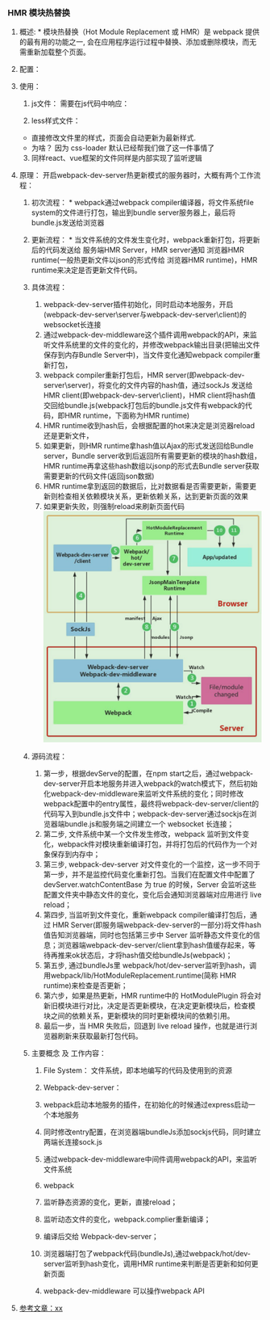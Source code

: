 ### HMR 模块热替换
  1. 概述:
    * 模块热替换（Hot Module Replacement 或 HMR）是 webpack 提供的最有用的功能之一, 会在应用程序运行过程中替换、添加或删除模块，而无需重新加载整个页面。
    <!-- 一般如果我们使用了 webpack-dev-server，当我们修改了项目中的文件的时候，一般会重新刷新一下页面，这会导致我们刚刚在页面中操作的东西都被还原。 -->

  2. 配置：
    <!-- 
      devServer: {
        port: 8888,  // 自定义端口号
        open: true,   // 自动打开浏览器窗口
        hot: true, // 开启热更新
        hotOnly: true
      }, 
    -->
    
  3. 使用：
      1. js文件：
        需要在js代码中响应：
          <!-- 
            if(module.hot){
              module.hot.accept('文件路径',()=>{
                监听到文件修改后做点什么...
              })
            } 
          -->

      2. less样式文件：
        * 直接修改文件里的样式，页面会自动更新为最新样式.
        * 为啥？
          因为 css-loader 默认已经帮我们做了这一件事情了

      3. 同样react、vue框架的文件同样是内部实现了监听逻辑

  4. 原理：
      开启webpack-dev-server热更新模式的服务器时，大概有两个工作流程：
        1. 初次流程： <!--图解流程是： 1->2->A->B -->
          * webpack通过webpack compiler编译器，将文件系统file system的文件进行打包，输出到bundle server服务器上，最后将bundle.js发送给浏览器
         
        2. 更新流程：<!--图解流程是： 1->2->3->4->5 -->
          * 当文件系统的文件发生变化时，webpack重新打包，将更新后的代码发送给 服务端HMR Server，HMR server通知 浏览器HMR runtime(一般热更新文件以json的形式传给 浏览器HMR runtime)，HMR runtime来决定是否更新文件代码。 

        3. 具体流程：<!-- (图片对应 HMR原理流程图.png) -->
            1. webpack-dev-server插件初始化，同时启动本地服务，开启(webpack-dev-server\server与webpack-dev-server\client)的websocket长连接
            2. 通过webpack-dev-middleware这个插件调用webpack的API，来监听文件系统里的文件的变化的，并修改webpack输出目录(把输出文件保存到内存Bundle Server中)，当文件变化通知webpack compiler重新打包，
                <!-- webpack-dev-server 是将打包的代码放到内存之中，不是在 output 指定的目录之下，这样能使 webpack 速度更快。 -->
            3. webpack compiler重新打包后，HMR server(即webpack-dev-server\server)，将变化的文件内容的hash值，通过sockJs 发送给HMR client(即webpack-dev-server\client)，HMR client将hash值交回给bundle.js(webpack打包后的bundle.js文件有webpack的代码，即HMR runtime，下面称为HMR runtime)
            4. HMR runtime收到hash后，会根据配置的hot来决定是浏览器reload还是更新文件，
            5. 如果更新，则HMR runtime拿hash值以Ajax的形式发送回给Bundle server，Bundle server收到后返回所有需要更新的模块的hash数组，HMR runtime再拿这些hash数组以jsonp的形式去Bundle server获取需要更新的代码文件(返回json数据)
                <!-- jsonp的形式就是让webpack拿到返回的json数据后，可以直接执行webpack代码里定义好的逻辑函数 -->
            6. HMR runtime拿到返回的数据后，比对数据看是否需要更新，需要更新则检查相关依赖模块关系，更新依赖关系，达到更新页面的效果
            7. 如果更新失败，则强制reload来刷新页面代码
            ![HMR原理流程图](./HMR原理流程详图.png)

        4. 源码流程：<!-- (图片对应 HMR原理流程详图.png) -->
            1. 第一步，根据devServe的配置，在npm start之后，通过webpack-dev-server开启本地服务并进入webpack的watch模式下，然后初始化webpack-dev-middleware来监听文件系统的变化；同时修改webpack配置中的entry属性，最终将webpack-dev-server/client的代码写入到bundle.js文件中；webpack-dev-server通过sockjs在浏览器端bundle.js和服务端之间建立一个 websocket 长连接；
              <!-- (webpack-dev-middleware 调用 webpack 暴露的 API对代码变化进行监控)； -->
              <!-- webpack-dev-server/client的代码有sockjs代码，这样bundle.js就能跟webpack-dev-server\lib\Server.js服务通讯了 -->
            2. 第二步, 文件系统中某一个文件发生修改，webpack 监听到文件变化，webpack件对模块重新编译打包，并将打包后的代码作为一个对象保存到内存中；
              <!-- (因为访问内存中的代码比访问文件系统中的文件快，实现原理是webpack-dev-middleware通过memory-fs依赖库修改了webpack的compiler编译器，将原本 outputFileSystem  替换成了 MemoryFileSystem 的实例)； -->
              <!-- 这样 bundle.js 文件代码就作为一个简单 JavaScript 对象保存在内存中，当浏览器请求 bundle.js 文件时，devServer 就直接去内存中找到上面保存的 JavaScript 对象并返回给浏览器端； -->
            3. 第三步, webpack-dev-server 对文件变化的一个监控，这一步不同于第一步，并不是监控代码变化重新打包。当我们在配置文件中配置了devServer.watchContentBase 为 true 的时候，Server 会监听这些配置文件夹中静态文件的变化，变化后会通知浏览器端对应用进行 live reload；
              <!-- 注意，这儿是浏览器刷新，和 HMR 是两个概念。 -->
            4. 第四步, 当监听到文件变化，重新webpack compiler编译打包后，通过 HMR Server(即服务端webpack-dev-server的一部分)将文件hash值告知浏览器端，同时也包括第三步中 Server 监听静态文件变化的信息；浏览器端webpack-dev-server/client拿到hash值缓存起来，等待再推来ok状态后，才将hash值交给bundleJs(webpack)；
              <!-- webpack-dev-server 调用 webpack api 监听 compile的 done 事件,即compiler编译打包完成 -->
            5. 第五步, 通过bundleJs里 webpack/hot/dev-server监听到hash，调用webpack/lib/HotModuleReplacement.runtime(简称 HMR runtime)来检查是否更新；
              <!-- 在 check 过程中会利用 webpack/lib/JsonpMainTemplate.runtime（简称 jsonp runtime）中的两个方法 hotDownloadManifest 和 hotDownloadUpdateChunk，第一个方法是调用 AJAX 向服务端请求是否有更新的文件，如果有将发更新的文件列表返回浏览器端；第二个方法是通过 jsonp 请求最新的模块代码，然后将代码返回给 HMR runtime，HMR runtime 会根据返回的新模块代码做进一步处理，可能是刷新页面，也可能是对模块进行热更新； -->
              <!-- 当然如果仅仅是刷新浏览器，也就没有后面那些步骤了 -->
            6. 第六步，如果是热更新，HMR runtime中的 HotModulePlugin 将会对新旧模块进行对比，决定是否更新模块，在决定更新模块后，检查模块之间的依赖关系，更新模块的同时更新模块间的依赖引用。
              <!-- 通过 HMR runtime 的 hotApply 方法，找出并移除过期模块和相关依赖，modules增加新模块代码，当下次调用 __webpack_require__  (webpack 重写的 require  方法)方法的时候，就是获取到了新的模块代码了。 -->
            8. 最后一步，当 HMR 失败后，回退到 live reload 操作，也就是进行浏览器刷新来获取最新打包代码。

        5. 主要概念 及 工作内容：
            1. File System：
              文件系统，即本地编写的代码及使用到的资源

            2. Webpack-dev-server：
              1. webpack启动本地服务的插件，在初始化的时候通过express启动一个本地服务
              2. 同时修改entry配置，在浏览器端bundleJs添加sockjs代码，同时建立两端长连接sock.js
              3. 通过webpack-dev-middleware中间件调用webpack的API，来监听文件系统
              
            3. webpack
              1. 监听静态资源的变化，更新，直接reload；
              2. 监听动态文件的变化，webpack.complier重新编译；
              3. 编译后交给 Webpack-dev-server；
              4. 浏览器端打包了webpack代码(bundleJs),通过webpack/hot/dev-server监听到hash变化，调用HMR runtime来判断是否更新和如何更新页面
              <!-- 
                * 最终判断更新和更新的操作还是webpack来完成的，webpack-dev-server只不过是建立了桥梁充当中间人角色。 
              -->
            
            4. webpack-dev-middleware
                可以操作webpack API

  5. [参考文章：xx](https://juejin.cn/post/6844904193136787470 )

